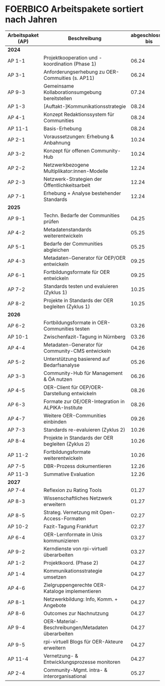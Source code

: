 # FOERBICO Arbeitspakete sortiert nach Jahren

| Arbeitspaket (AP) | Beschreibung                                                                                   | abgeschlossen bis |
|--------------------|-----------------------------------------------------------------------------------------------|----------|
| **2024**                                                                                                           |          |
| AP 1-1            | Projektkooperation und -koordination (Phase 1)                                                | 06.24    |
| AP 3-1            | Anforderungserhebung zu OER-Commuities (s. AP11)                            | 06.24    |
| AP 9-3            | Gemeinsame Kollaborationsumgebung bereitstellen                      | 07.24    |
| AP 1-3            | [Auftakt-]Kommunikationsstrategie                          | 08.24    |
| AP 4-1            | Konzept Redaktionssystem für Communities                           | 08.24    |
| AP 11-1           | Basis-Erhebung                                                                                | 08.24    |
| AP 2-1            | Voraussetzungen: Erhebung & Anbahnung                                        | 10.24    |
| AP 3-2            | Konzept für offenen Community-Hub                | 10.24    |
| AP 2-2            | Netzwerkbezogene Multiplikator:innen-Modelle                             | 12.24    |
| AP 2-3            | Netzwerk-Strategien der Öffentlichkeitsarbeit                          | 12.24    |
| AP 7-1            | Erhebung + Analyse bestehender Standards      | 12.24    |
| **2025**                                                                                                           |          |
| AP 9-1            | Techn. Bedarfe der Communities prüfen                            | 04.25    |
| AP 4-2            | Metadatenstandards weiterentwickeln   | 05.25    |
| AP 5-1            | Bedarfe der Communities abgleichen                                                          | 05.25    |
| AP 4-3            | 	Metadaten-Generator für OEP/OER entwickeln                              | 09.25    |
| AP 6-1            | Fortbildungsformate für OER entwickeln                                    | 09.25    |
| AP 7-2            | Standards testen und evaluieren (Zyklus 1)                                           | 10.25    |
| AP 8-2            | Projekte in Standards der OER begleiten (Zyklus 1)                        | 10.25    |
| **2026**                                                                                                           |          |
| AP 6-2            | Fortbildungsformate in OER-Communities testen                       | 03.26    |
| AP 10-1           | Zwischenfazit-Tagung in Nürnberg                                                | 03.26    |
| AP 4-4            | Metadaten-Generator für Community-CMS entwickeln                     | 04.26    |
| AP 5-2            | Unterstützung basierend auf Bedarfsanalyse                                            | 05.26    |
| AP 3-3            | Community-Hub für Management & ÖA nutzen             | 06.26    |
| AP 4-5            | OER-Client für OEP/OER-Darstellung entwickeln                         | 08.26    |
| AP 6-3            | Formate zur OE/OER-Integration in ALPIKA-Institute             | 08.26    |
| AP 4-7            | Weitere OER-Communities einbinden                                             | 09.26    |
| AP 7-3            | Standards re-evaluieren (Zyklus 2)                                                       | 10.26    |
| AP 8-4            | Projekte in Standards der OER begleiten (Zyklus 2)                      | 10.26    |
| AP 11-2           | Fortbildungsformate weiterentwickeln                       | 10.26    |
| AP 7-5            | DBR-Prozess dokumentieren                                                              | 12.26    |
| AP 11-3           | Summative Evaluation                                                                          | 12.26    |
| **2027**                                                                                                           |          |
| AP 7-4            | Reflexion zu Rating Tools                                                                     | 01.27    |
| AP 8-3            | Wissenschaftliches Netzwerk erweitern                                 | 01.27    |
| AP 8-5            | Strateg. Vernetzung mit Open-Access-Formaten                                              | 02.27    |
| AP 10-2           | Fazit-Tagung Frankfurt                                                           | 02.27    |
| AP 6-4            | OER-Lernformate in Unis kommunizieren                     | 03.27    |
| AP 9-2            | Kerndienste von rpi-virtuell überarbeiten                           | 03.27    |
| AP 1-2            | Projektkoord. (Phase 2)                                               | 04.27    |
| AP 1-4            | Kommunikationsstrategie umsetzen                                    | 04.27    |
| AP 4-6            | Zielgruppengerechte OER-Kataloge implementieren                            | 04.27    |
| AP 8-1            | Netzwerkbildung: Info, Komm. + Angebote                             | 04.27    |
| AP 8-6            | Outcomes zur Nachnutzung                                                                      | 04.27    |
| AP 9-4            | OER-Material-Beschreibungen/Metadaten überarbeiten            | 04.27    |
| AP 9-5            | rpi-virtuell Blogs für OER-Akteure erweitern                        | 04.27    |
| AP 11-4           | Vernetzung- & Entwicklungsprozesse monitoren                       | 04.27    |
| AP 2-4            | Community-Mgmt. intra- & interorganisational                                        | 05.27    |